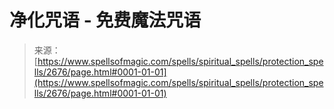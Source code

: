 <!--yml

category: 未分类

date: 2024-06-12 18:36:23

-->

# 净化咒语 - 免费魔法咒语

> 来源：[https://www.spellsofmagic.com/spells/spiritual_spells/protection_spells/2676/page.html#0001-01-01](https://www.spellsofmagic.com/spells/spiritual_spells/protection_spells/2676/page.html#0001-01-01)
